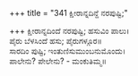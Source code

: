+++
title = "341 ಕ್ಷೀರಾನ್ನದಿನ್ದೆ ನರಪುಷ್ಟಿ;"

+++
ಕ್ಷೀರಾನ್ನದಿಂದೆ ನರಪುಷ್ಟಿ; ಹಸುವಿಂ ಪಾಲು।  
ಪೈರು ಬೆಳಸಿಂದೆ ಹಸು; ಪೈರುಗಳ್ಗೂರ॥  
ಸಾರದಿಂ ಪುಷ್ಟಿ; ಇಂತುಣಿಸುಮುಂಬನುಮೊಂದು।  
ಪಾಲೇನು? ಪೇಲೇನು? - ಮಂಕುತಿಮ್ಮ॥  
